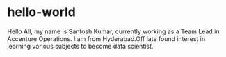 # hello-world

Hello All, my name is Santosh Kumar, currently working as a Team Lead in Accenture Operations. I am from Hyderabad.Off late found interest in learning various subjects to become data scientist.
